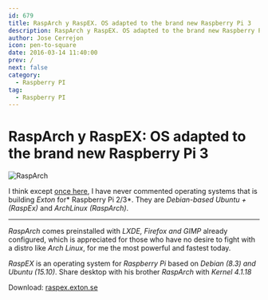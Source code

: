 ```yaml
---
id: 679
title: RaspArch y RaspEX. OS adapted to the brand new Raspberry Pi 3
description: RaspArch y RaspEX. OS adapted to the brand new Raspberry Pi 3
author: Jose Cerrejon
icon: pen-to-square
date: 2016-03-14 11:40:00
prev: /
next: false
category:
  - Raspberry PI
tag:
  - Raspberry PI
---
```


# RaspArch y RaspEX: OS adapted to the brand new Raspberry Pi 3

![RaspArch](/images/2016/03/rasparch-logo.png)


I think except [once here](/post.php?id=547), I have never commented operating systems that is building *Exton* for* Raspberry Pi 2/3*. They are *Debian-based Ubuntu + (RaspEx)* and *ArchLinux (RaspArch)*.

- - -
*RaspArch* comes preinstalled with *LXDE, Firefox and GIMP* already configured, which is appreciated for those who have no desire to fight with a distro like *Arch Linux*, for me the most powerful and fastest today.

*RaspEX* is an operating system for *Raspberry Pi* based on *Debian (8.3) and Ubuntu (15.10)*. Share desktop with his brother *RaspArch* with *Kernel 4.1.18*

Download: [raspex.exton.se](http://raspex.exton.se/?page_id=25)